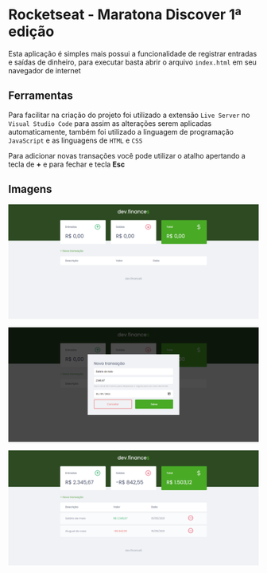 # Rocketseat - Maratona Discover 1ª edição
Esta aplicação é simples mais possui a funcionalidade de registrar entradas e saídas de dinheiro, para executar basta abrir o arquivo `index.html` em seu navegador de internet

## Ferramentas
Para facilitar na criação do projeto foi utilizado a extensão `Live Server` no `Visual Studio Code` para assim as alterações serem aplicadas automaticamente, também foi utilizado a linguagem de programação `JavaScript` e as linguagens de `HTML` e `CSS`

Para adicionar novas transações você pode utilizar o atalho apertando a tecla de **+** e para fechar e tecla **Esc**

## Imagens

![Tela inicial sem registros](/assets/prints/print1.png)


![Tela que adiciona registro](/assets/prints/print2.png)


![Tela inicial com registros](/assets/prints/print3.png)
